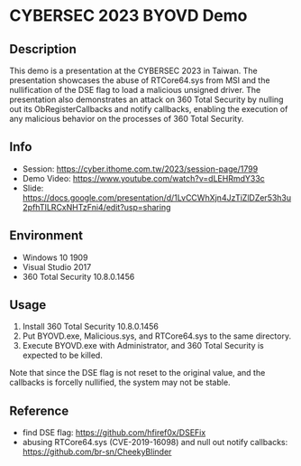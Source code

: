 # CYBERSEC 2023 BYOVD Demo

## Description
This demo is a presentation at the CYBERSEC 2023 in Taiwan. The presentation showcases the abuse of RTCore64.sys from MSI and the nullification of the DSE flag to load a malicious unsigned driver. The presentation also demonstrates an attack on 360 Total Security by nulling out its ObRegisterCallbacks and notify callbacks, enabling the execution of any malicious behavior on the processes of 360 Total Security.

## Info
* Session: https://cyber.ithome.com.tw/2023/session-page/1799
* Demo Video: https://www.youtube.com/watch?v=dLEHRmdY33c
* Slide: https://docs.google.com/presentation/d/1LvCCWhXjn4JzTiZlDZer53h3u2pfhTILRCxNHTzFni4/edit?usp=sharing

## Environment
* Windows 10 1909
* Visual Studio 2017
* 360 Total Security 10.8.0.1456

## Usage
1. Install 360 Total Security 10.8.0.1456
2. Put BYOVD.exe, Malicious.sys, and RTCore64.sys to the same directory.
3. Execute BYOVD.exe with Administrator, and 360 Total Security is expected to be killed.

Note that since the DSE flag is not reset to the original value, and the callbacks is forcelly nullified, the system may not be stable.

## Reference
* find DSE flag: https://github.com/hfiref0x/DSEFix
* abusing RTCore64.sys (CVE-2019-16098) and null out notify callbacks: https://github.com/br-sn/CheekyBlinder
